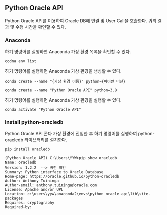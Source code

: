 ## Python Oracle API
Python Oracle API를 이용하여 Oracle DB에 연결 및 User Call을 호출한다. 쿼리 결과 및 수행 시간을 확인할 수 있다.
### Anaconda
하기 명령어를 실행하면 Anaconda 가상 환경 목록을 확인할 수 있다.
```text
codna env list
```
하기 명령어를 실행하면 Anaconda 가상 환경을 생성할 수 있다.
```text
conda create --name "{가상 환경 이름}" python={파이썬 버전}
```
```text
conda create --name "Python Oracle API" python=3.8
```
하기 명령어를 실행하면 Anaconda 가상 환경을 실행할 수 있다.
```text
conda activate "Python Oracle API"
```
### Install python-oracledb
Python Oracle API 콘다 가상 환경에 진입한 후 하기 명령어를 실행하여 python-oracledb 라이브러리를 설치한다.
```text
pip install oracledb
```
```text
(Python Oracle API) C:\Users\YYW>pip show oracledb
Name: oracledb
Version: 1.2.2  --> 버전 확인
Summary: Python interface to Oracle Database
Home-page: https://oracle.github.io/python-oracledb
Author: Anthony Tuininga
Author-email: anthony.tuininga@oracle.com
License: Apache and/or UPL
Location: c:\users\yyw\anaconda2\envs\python oracle api\lib\site-packages
Requires: cryptography
Required-by:
```